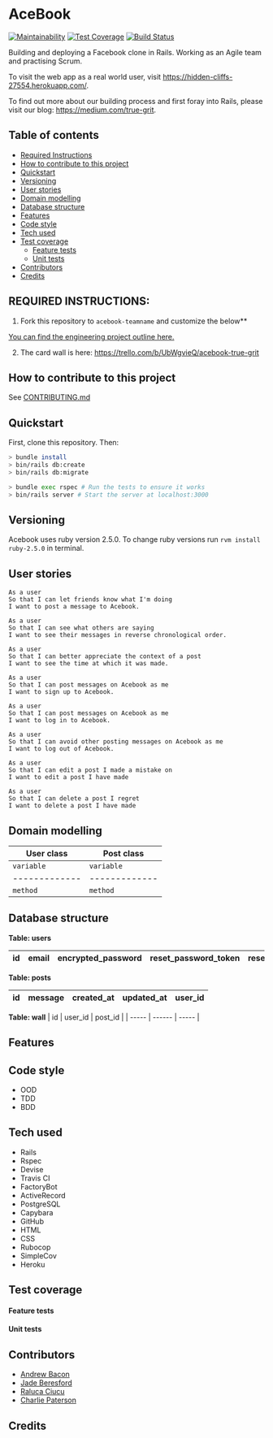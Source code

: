 # AceBook

[![Maintainability](https://api.codeclimate.com/v1/badges/a99a88d28ad37a79dbf6/maintainability)](https://codeclimate.com/github/codeclimate/codeclimate/maintainability) [![Test Coverage](https://api.codeclimate.com/v1/badges/a99a88d28ad37a79dbf6/test_coverage)](https://codeclimate.com/github/codeclimate/codeclimate/test_coverage) [![Build Status](https://travis-ci.com/ajbacon/acebook-true-GrIT.svg?branch=master)](https://travis-ci.com/ajbacon/acebook-true-GrIT)



Building and deploying a Facebook clone in Rails. Working as an Agile team and practising Scrum.

To visit the web app as a real world user, visit https://hidden-cliffs-27554.herokuapp.com/.

To find out more about our building process and first foray into Rails, please visit our blog: https://medium.com/true-grit.

## Table of contents
- [Required Instructions](#required-instructions)
- [How to contribute to this project](#how-to-contribute-to-this-project)
- [Quickstart](#quickstart)
- [Versioning](#versioning)  
- [User stories](#user-stories)
- [Domain modelling](#domain-modelling)
- [Database structure](#database-structure)
- [Features](#features)
- [Code style](#code-style)
- [Tech used](#tech-used)
- [Test coverage](#test-coverage)
  - [Feature tests](#feature-tests)
  - [Unit tests](#unit-tests)
- [Contributors](#Contributors)
- [Credits](#credits)

## REQUIRED INSTRUCTIONS:

1. Fork this repository to `acebook-teamname` and customize
the below**

[You can find the engineering project outline here.](https://github.com/makersacademy/course/tree/master/engineering_projects/rails)

2. The card wall is here: https://trello.com/b/UbWgvieQ/acebook-true-grit

## How to contribute to this project
See [CONTRIBUTING.md](CONTRIBUTING.md)

## Quickstart

First, clone this repository. Then:

```bash
> bundle install
> bin/rails db:create
> bin/rails db:migrate

> bundle exec rspec # Run the tests to ensure it works
> bin/rails server # Start the server at localhost:3000
```

## Versioning

Acebook uses ruby version 2.5.0. To change ruby versions run ```rvm install ruby-2.5.0``` in terminal.

## User stories


```
As a user   
So that I can let friends know what I'm doing   
I want to post a message to Acebook.
```
```
As a user   
So that I can see what others are saying   
I want to see their messages in reverse chronological order.     
```

```
As a user   
So that I can better appreciate the context of a post   
I want to see the time at which it was made.    
```

```
As a user   
So that I can post messages on Acebook as me   
I want to sign up to Acebook.   
```

```
As a user   
So that I can post messages on Acebook as me   
I want to log in to Acebook.   
```
```
As a user   
So that I can avoid other posting messages on Acebook as me   
I want to log out of Acebook.   
```
```
As a user  
So that I can edit a post I made a mistake on   
I want to edit a post I have made   
```
```
As a user  
So that I can delete a post I regret  
I want to delete a post I have made  
```


## Domain modelling

| User class | Post class |
| ---- | --- |
| ```variable``` | ```variable``` |
| ------------- | ------------- |
| ```method``` | ```method``` |

## Database structure

**Table: users**

| id | email | encrypted_password | reset_password_token | reset_password_sent_at | remember_created_at | created_at | updated_at |
| ----- | --------- | ----------- | ----- | -------- | ---------- | ----------- | ------ |

**Table: posts**   

| id | message | created_at | updated_at | user_id |
| -- | ------- | ---------- | ------- | ----- |

**Table: wall**
| id | user_id | post_id |
| ----- | ------ | ----- |

## Features


## Code style
- OOD
- TDD
- BDD

## Tech used

- Rails
- Rspec  
- Devise
- Travis CI
- FactoryBot
- ActiveRecord
- PostgreSQL
- Capybara
- GitHub
- HTML
- CSS
- Rubocop
- SimpleCov
- Heroku

## Test coverage  
#### Feature tests

#### Unit tests

## Contributors

* [Andrew Bacon](https://github.com/ajbacon)
* [Jade Beresford](https://github.com/JKBero)
* [Raluca Ciucu](https://github.com/IngramCapa)
* [Charlie Paterson](https://github.com/CpaterCodes)

## Credits
